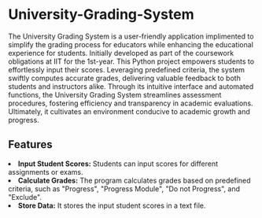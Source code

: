 # University-Grading-System

The University Grading System is a user-friendly application implimented to simplify the grading process for educators while enhancing the educational experience for students. Initially developed as part of the coursework obligations at IIT for the 1st-year. This Python project empowers students to effortlessly input their scores. Leveraging predefined criteria, the system swiftly computes accurate grades, delivering valuable feedback to both students and instructors alike. Through its intuitive interface and automated functions, the University Grading System streamlines assessment procedures, fostering efficiency and transparency in academic evaluations. Ultimately, it cultivates an environment conducive to academic growth and progress.

## Features

<b><li>Input Student Scores:</b> Students can input scores for different assignments or exams.
<b><li>Calculate Grades:</b> The program calculates grades based on predefined criteria, such as "Progress", "Progress Module", "Do not Progress", and "Exclude".
<b><li>Store Data:</b> It stores the input student scores in a text file.
